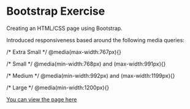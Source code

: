 # Bootstrap Exercise
Creating an HTML/CSS page using Bootstrap.

Introduced responsiveness based around the following media queries:

/* Extra Small */
@media(max-width:767px){}

/* Small */
@media(min-width:768px) and (max-width:991px){}

/* Medium */
@media(min-width:992px) and (max-width:1199px){}

/* Large */
@media(min-width:1200px){}

[You can view the page here](http://jnoweb.com/projects/bootstrap-exercise/)
